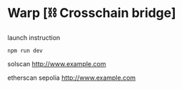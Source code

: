 # Warp [⛓️ Crosschain bridge] 

launch instruction

```
npm run dev
```


solscan
http://www.example.com

etherscan sepolia
http://www.example.com
